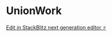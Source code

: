 # UnionWork

[Edit in StackBlitz next generation editor ⚡️](https://stackblitz.com/~/github.com/AdamMacha/UnionWork)